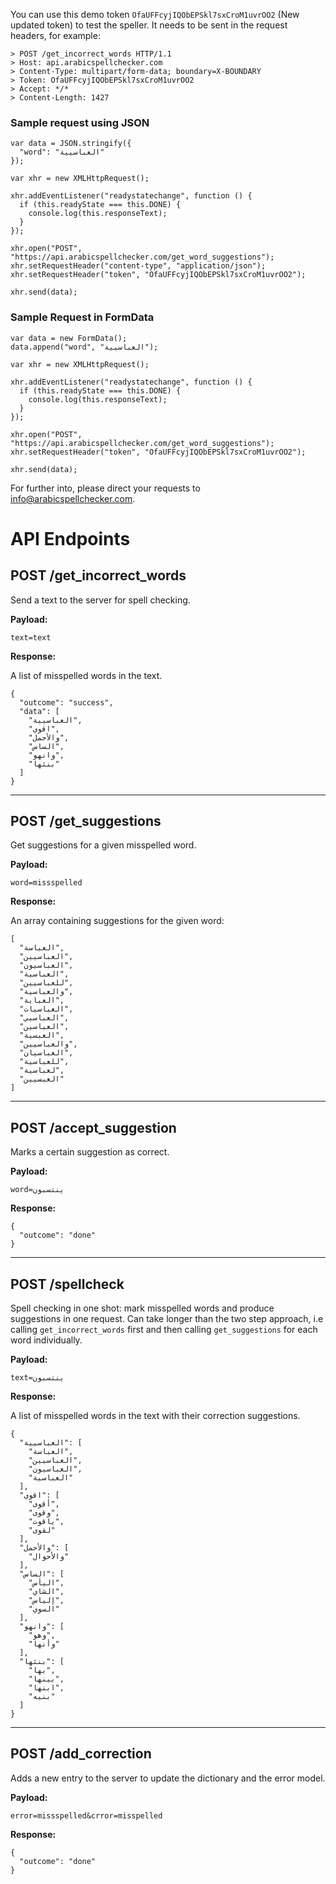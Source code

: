You can use this demo token `OfaUFFcyjIQObEPSkl7sxCroM1uvrOO2` (New updated token) to test the speller. It needs to be sent in the request headers, for example:
```
> POST /get_incorrect_words HTTP/1.1
> Host: api.arabicspellchecker.com
> Content-Type: multipart/form-data; boundary=X-BOUNDARY
> Token: OfaUFFcyjIQObEPSkl7sxCroM1uvrOO2
> Accept: */*
> Content-Length: 1427
```

### Sample request using JSON

```
var data = JSON.stringify({
  "word": "العباسيية"
});

var xhr = new XMLHttpRequest();

xhr.addEventListener("readystatechange", function () {
  if (this.readyState === this.DONE) {
    console.log(this.responseText);
  }
});

xhr.open("POST", "https://api.arabicspellchecker.com/get_word_suggestions");
xhr.setRequestHeader("content-type", "application/json");
xhr.setRequestHeader("token", "OfaUFFcyjIQObEPSkl7sxCroM1uvrOO2");

xhr.send(data);
```

### Sample Request in FormData
```
var data = new FormData();
data.append("word", "العباسيية");

var xhr = new XMLHttpRequest();

xhr.addEventListener("readystatechange", function () {
  if (this.readyState === this.DONE) {
    console.log(this.responseText);
  }
});

xhr.open("POST", "https://api.arabicspellchecker.com/get_word_suggestions");
xhr.setRequestHeader("token", "OfaUFFcyjIQObEPSkl7sxCroM1uvrOO2");

xhr.send(data);
```

For further into, please direct your requests to info@arabicspellchecker.com.



# API Endpoints

## POST /get_incorrect_words

Send a text to the server for spell checking.

**Payload:**

~~~~~~~~
text=text
~~~~~~~~~

**Response:**

A list of misspelled words in the text.

~~~~
{
  "outcome": "success",
  "data": [
    "العباسيية",
    "اقوي",
    "والأحمل",
    "الساس",
    "وانهو",
    "بنئها"
  ]
}
~~~~




------------------------------------

## POST /get_suggestions

Get suggestions for a given misspelled word.

**Payload:**

~~~~~~~~
word=missspelled
~~~~~~~~~

**Response:**

An array containing suggestions for the given word:

```
[
  "العباسة",
  "العباسيين",
  "العباسيون",
  "العباسية",
  "للعباسيين",
  "والعباسية",
  "العباية",
  "العباسيات",
  "العباسيي",
  "العباسين",
  "العبسية",
  "والعباسيين",
  "العباسيان",
  "للعباسية",
  "لعباسية",
  "العبسيين"
]
```



----------------------------

## POST /accept_suggestion

Marks a certain suggestion as correct.

**Payload:**

~~~~~~~~
word=ينتسبون
~~~~~~~~~

**Response:**

```
{
  "outcome": "done"
}
```





------------------------------------

## POST /spellcheck

Spell checking in one shot: mark misspelled words and produce suggestions in one request. Can take longer than the two step approach, i.e calling `get_incorrect_words` first and then calling `get_suggestions` for each word individually.

**Payload:**

~~~~~~~~
text=ينتسبون
~~~~~~~~~

**Response:**

A list of misspelled words in the text with their correction suggestions.

```
{
  "العباسيية": [
    "العباسة",
    "العباسيين",
    "العباسيون",
    "العباسية"
  ],
  "اقوي": [
    "أقوى",
    "وقوى",
    "ياقوت",
    "لقوى"
  ],
  "والأحمل": [
    "والأحوال"
  ],
  "الساس": [
    "اليأس",
    "الشاي",
    "إلياس",
    "السوي"
  ],
  "وانهو": [
    "وهو",
    "وأنها"
  ],
  "بنئها": [
    "بها",
    "بينها",
    "ابنها",
    "بنيه"
  ]
}
```




------------------------------------

## POST /add_correction

Adds a new entry to the server to update the dictionary and the error model.

**Payload:**

~~~~~~~~
error=missspelled&crror=misspelled
~~~~~~~~~

**Response:**

```
{
  "outcome": "done"
}
```

